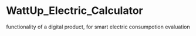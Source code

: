 # WattUp_Electric_Calculator
 functionality of a digital product, for smart electric consumpotion evaluation
